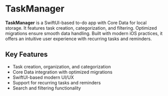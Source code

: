 # TaskManager

**TaskManager** is a SwiftUI-based to-do app with Core Data for local storage. It features task creation, categorization, and filtering. Optimized migrations ensure smooth data handling. Built with modern iOS practices, it offers an intuitive user experience with recurring tasks and reminders.

## Key Features

- Task creation, organization, and categorization  
- Core Data integration with optimized migrations  
- SwiftUI-based modern UI/UX  
- Support for recurring tasks and reminders  
- Search and filtering functionality  
